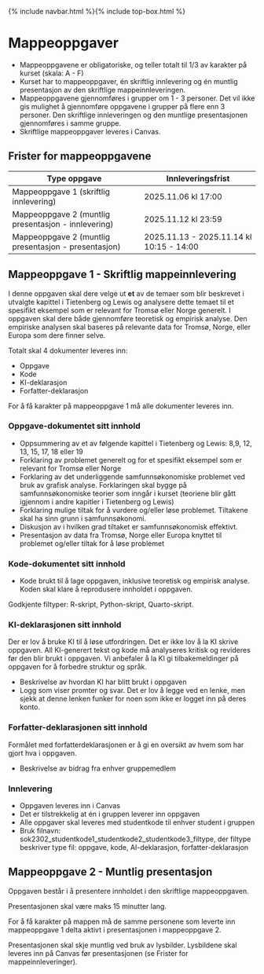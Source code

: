{% include navbar.html %}{% include top-box.html %}
#  Mappeoppgaver
- Mappeoppgavene er obligatoriske, og teller totalt til 1/3 av karakter på kurset (skala: A - F)
- Kurset har to mappeoppgaver, én skriftlig innlevering og én muntlig presentasjon av den skriftlige mappeinnleveringen. 
- Mappeoppgavene gjennomføres i grupper om 1 - 3 personer.  Det vil ikke gis mulighet å gjennomføre oppgavene i grupper på flere enn 3 personer. Den skriftlige innleveringen og den muntlige presentasjonen gjennomføres i samme gruppe. 
- Skriftlige mappeoppgaver leveres i Canvas.

## Frister for mappeoppgavene

| Type oppgave                                        | Innleveringsfrist                        | 
|-----------------------------------------------------|------------------------------------------|
|Mappeoppgave 1 (skriftlig innlevering)               |  2025.11.06 kl 17:00                     | 
|Mappeoppgave 2 (muntlig presentasjon - innlevering)  | 2025.11.12 kl 23:59                      |
|Mappeoppgave 2 (muntlig presentasjon - presentasjon) | 2025.11.13 - 2025.11.14 kl 10:15 - 14:00 |


## Mappeoppgave 1 - Skriftlig mappeinnlevering
I denne oppgaven skal dere velge ut **et** av de temaer som blir beskrevet i utvalgte kapittel i Tietenberg og Lewis og analysere dette temaet til et spesifikt eksempel som er relevant for Tromsø eller Norge generelt. I oppgaven skal dere både gjennomføre teoretisk og empirisk analyse. Den empiriske analysen skal baseres på relevante data for Tromsø, Norge, eller Europa som dere finner selve. 

Totalt skal 4 dokumenter leveres inn:
* Oppgave
* Kode
* KI-deklarasjon
* Forfatter-deklarasjon

For å få karakter på mappeoppgave 1 må alle dokumenter leveres inn.

### Oppgave-dokumentet sitt innhold
* Oppsummering av et av følgende kapittel i Tietenberg og Lewis: 8,9, 12, 13, 15, 17, 18 eller 19
* Forklaring av problemet generelt og for et spesifikt eksempel som er relevant for Tromsø eller Norge 
* Forklaring av det underliggende samfunnsøkonomiske problemet ved bruk av grafisk analyse. Forklaringen skal bygge på samfunnsøkonomiske teorier som inngår i kurset (teoriene blir gått igjennom i andre kapitler i Tietenberg og Lewis)
* Forklaring mulige tiltak for å vurdere og/eller løse problemet. Tiltakene skal ha sinn grunn i samfunnsøkonomi.
* Diskusjon av i hvilken grad tiltaket er samfunnsøkonomisk effektivt.
* Presentasjon av data fra Tromsø, Norge eller Europa knyttet til problemet og/eller tiltak for å løse problemet

### Kode-dokumentet sitt innhold
* Kode brukt til å lage oppgaven, inklusive teoretisk og empirisk analyse. Koden skal klare å reprodusere innholdet i oppgaven.

Godkjente filtyper: R-skript, Python-skript, Quarto-skript.

### KI-deklarasjonen sitt innhold
Der er lov å bruke KI til å løse utfordringen. Det er ikke lov å la KI skrive oppgaven. All KI-generert tekst og kode må analyseres kritisk og revideres før den blir brukt i oppgaven. Vi anbefaler å la KI gi tilbakemeldinger på oppgaven for å forbedre struktur og språk. 

* Beskrivelse av hvordan KI har blitt brukt i oppgaven
* Logg som viser promter og svar. Det er lov å legge ved en lenke, men sjekk at denne lenken funker for noen som ikke er logget inn på deres konto. 

### Forfatter-deklarasjonen sitt innhold
Formålet med forfatterdeklarasjonen er å gi en oversikt av hvem som har gjort hva i oppgaven. 
* Beskrivelse av bidrag fra enhver gruppemedlem

### Innlevering
* Oppgaven leveres inn i Canvas
* Det er tilstrekkelig at én i gruppen leverer inn oppgaven
* Alle oppgaver skal leveres med studentkode til enhver student i gruppen
* Bruk filnavn: sok2302_studentkode1_studentkode2_studentkode3_filtype, der filtype beskriver type fil: oppgave, kode, AI-deklarasjon, forfatter-deklarasjon
  
## Mappeoppgave 2 - Muntlig presentasjon
Oppgaven består i å presentere innholdet i den skriftlige mappeoppgaven. 

Presentasjonen skal være maks 15 minutter lang. 

For å få karakter på mappen må de samme personene som leverte inn mappeoppgave 1 delta aktivt i presentasjonen i mappeoppgave 2. 

Presentasjonen skal skje muntlig ved bruk av lysbilder. Lysbildene skal leveres inn på Canvas før presentasjonen (se Frister for mappeinnleveringer). 
